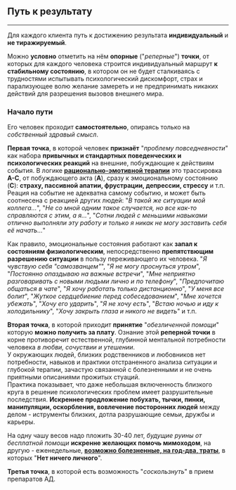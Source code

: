 ## Путь к результату
---

Для каждого клиента путь к достижению результата **индивидуальный** и **не тиражируемый**.

Можно **условно** отметить на нём **опорные** ("_реперные_") **точки**, от которых для каждого человека строится индивидуальный маршрут **к стабильному состоянию**, в котором он не будет сталкиваясь с трудностями испытывать психологический дискомфорт, страх и парализующее волю желание замереть и не предпринимать никаких действий для разрешения вызовов внешнего мира.

### Начало пути

Его человек проходит **самостоятельно**, опираясь только на _собственный здравый смысл_.

**Первая точка**, в которой человек **признаёт** "_проблему повседневности_" как набора **привычных и стандартных поведенческих и психологических реакций** на внешние, побуждающие к действиям события. В логике **[рационально-эмотивной терапии](/method/)** это трассировка **A-C**, от побуждающего акта (**А**), сразу к эмоциональному состоянию (**C**): **страху, пассивной апатии, фрустрации, депрессии, стрессу** и т.п. Реация на событие не адекватна самому событию, и может быть соотнесена с реакцией других людей: "_В такой же ситуации мой коллега..._", "_Не со мной одним такое случается, но все как-то справляются с этим, а я..._", "_Сотни людей с меньшими навыками отлично выполняли эту работу и только я никак не могу заставить себя её начать..._"  
 
 Как правило, эмоциональные состояния работают как **запал к состояниям физиологическим**, непосредственно **препятствющим разрешению ситуации** в пользу переживающего их человека. "_Я чувствую себя "самозванцем"_", "_Я не могу проснуться утром_", "_Постоянно опаздываю на важные встречи_", "_Мне неприятно разговаривать с новыми людьми лично и по телефону_", "_Предпочитаю общаться в чате_", "_Я хочу работать только дистанционно_", "_У меня все болит_", "_Жуткое сердцебиение перед собеседованием_", "_Мне хочется убежать_", "_Хочу его ударить_", "_Я не хочу есть_", "_Встаю ночью и иду к холодильнику_", "_Хочу закрыть глаза и никого не видеть_" и т.п.

 **Вторая точка**, в которой приходит **принятие** "_обезличенной помощи_" которую **можно получить за плату**. Ознание этой **реперной точки** в корне противоречит естественной, глубинной ментальной потребности человека _в любви, сочуствии и утешении_.  
 У окружающих людей, близких родственников и любовников нет потребности, навыков и практики отстраненного анализа ситуации и глубокой терапии, зачастую связанной с болезненными и не очень приятными описаниями прожитых стуаций.  
 Практика показывает, что даже небольшая включенность близкого круга в решение психологических проблем имеет разрушительные последствия. **Искреннее продложение побухать, тычки, пинки, манипуляции, оскорбления, вовлечение посторонних людей** между делом - иструменты близких, дотла разрушающие семьи, дружбы и карьеры.

На одну чашу весов надо пложить 30-40 лет, _будущие руины от бесплатной помощи_ **искренне желающих помочь мимоходом**, на другую - еженедельные, **[возможно болезненные, на год-два, траты](/value/)**, в которых "**Нет ничего личного**".

**Третья точка**, в которой есть возможность "_соскользнуть_" в прием препаратов АД.  